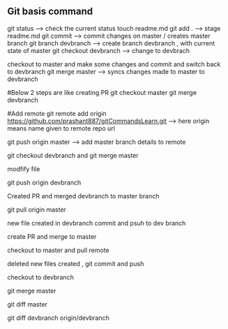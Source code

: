 ## Git basis command

git status --> check the current status 
touch readme.md 
git add .  --> stage readme.md 
git commit --> commit changes on master / creates master branch 
git branch devbranch --> create branch devbranch , with current state of master 
git checkout devbranch --> change to devbrach 

checkout to master and make some changes and commit and switch back to devbranch 
git merge master --> syncs changes made to master to devbranch 

#Below 2 steps are like creating PR 
git checkout master 
git merge devbranch 

#Add remote 
git remote add origin https://github.com/prashant887/gitCommandsLearn.git --> here origin means name given to remote repo url 

 git push origin master --> add master branch details to remote 

git checkout devbranch and git merge master 

modfify file 

git push origin devbranch

Created PR and merged devbranch to master branch

git pull origin master 

new file created in devbranch 
commit and psuh to dev branch 

create PR and merge to master 

checkout to master and pull remote

deleted new files created , git commit and push 

checkout to devbranch 

git merge master

git diff master 

git diff devbranch origin/devbranch 
